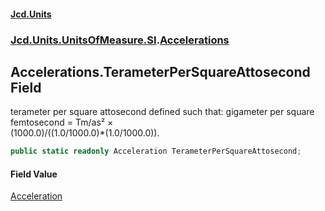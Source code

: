 #### [Jcd.Units](index.md 'index')
### [Jcd.Units.UnitsOfMeasure.SI](Jcd.Units.UnitsOfMeasure.SI.md 'Jcd.Units.UnitsOfMeasure.SI').[Accelerations](Accelerations.md 'Jcd.Units.UnitsOfMeasure.SI.Accelerations')

## Accelerations.TerameterPerSquareAttosecond Field

terameter per square attosecond defined such that: gigameter per square femtosecond = Tm/as² ×  
(1000.0)/((1.0/1000.0)*(1.0/1000.0)).

```csharp
public static readonly Acceleration TerameterPerSquareAttosecond;
```

#### Field Value
[Acceleration](Acceleration.md 'Jcd.Units.UnitTypes.Acceleration')